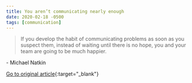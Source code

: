 ```yaml
---
title: You aren’t communicating nearly enough
date: 2020-02-18 -0500
tags: [communication]
---
```


> If you develop the habit of communicating problems as soon as you suspect them, instead of waiting until there is no hope, you and your team are going to be much happier.

\- Michael Natkin

[Go to original article](https://blog.glowforge.com/you-arent-communicating-nearly-enough?utm_source=pronouncedjerry&utm_medium=blog&utm_campaign=posts){:target="_blank"}